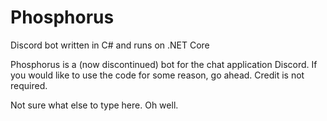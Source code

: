 # Phosphorus
Discord bot written in C# and runs on .NET Core

Phosphorus is a (now discontinued) bot for the chat application Discord. If you would like to use the code for some reason, go ahead. Credit is not required.

Not sure what else to type here. Oh well.
